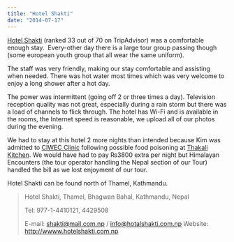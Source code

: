 ```yaml
---
title: "Hotel Shakti"
date: "2014-07-17"
---
```


[Hotel Shakti](http://www.agoda.com/en-gb/hotel-shakti/hotel/kathmandu-np.html?cid=1649959 "Agoda: Hotel Shakti") (ranked 33 out of 70 on TripAdvisor) was a comfortable enough stay.  Every-other day there is a large tour group passing though (some european youth group that all wear the same uniform).

The staff was very friendly, making our stay comfortable and assisting when needed. There was hot water most times which was very welcome to enjoy a long shower after a hot day.

The power was intermittent (going off 2 or three times a day). Television reception quality was not great, especially during a rain storm but there was a load of channels to flick through. The hotel has Wi-Fi and is available in the rooms, the Internet speed is reasonable, we upload all of our photos during the evening.

We had to stay at this hotel 2 more nights than intended because Kim was admitted to [CIWEC Clinic](http://gonetraveling.me/2014/07/ciwec-clinic/ "CIWEC Clinic Travel Medicine Center") following possible food poisoning at [Thakali Kitchen](http://gonetraveling.me/2014/07/thakali-kitchen/ "Thakali Kitchen"). We would have had to pay ₨3800 extra per night but Himalayan Encounters (the tour operator handling the Nepal section of our Tour) handled the bill as we lost enjoyment of our tour.

Hotel Shakti can be found north of Thamel, Kathmandu.

> Hotel Shakti, Thamel, Bhagwan Bahal, Kathmandu, Nepal
> 
> Tel: 977-1-4410121, 4429508
> 
> E-mail: shakti@mail.com.np / info@hotalshakti.com.np Website: http://wwww.hotelshakti.com.np
